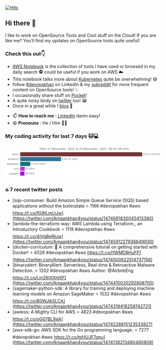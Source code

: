[![Hits](https://hits.seeyoufarm.com/api/count/incr/badge.svg?url=https%3A%2F%2Fgithub.com%2Fakhan4u%2Fhit-counter&count_bg=%2379C83D&title_bg=%23555555&icon=&icon_color=%23E7E7E7&title=visits&edge_flat=false)](https://hits.seeyoufarm.com)

## Hi there 👋

I like to work on OpenSource Tools and Cool stuff on the Cloud! If you are like me? You'll find my updates on OpenSource tools quite useful!

### Check this out👇

* [AWS Notebook](https://histre.com/public/notebooks/dnllyanu/aws/) is the collection of tools I have used or browsed in my daily search 🕵️ could be useful if you work on AWS ☁️
* This notebook talks more about [Kubernetes](https://histre.com/public/notebooks/6uxdvo3y/kubernetes/) quite be overwhelming! 😅
* follow [#devopskhan](https://www.linkedin.com/feed/hashtag/devopskhan/) on LinkedIn & my [subreddit](https://www.reddit.com/r/devopskhan/) for more frequent content on OpenSource tools! ✨
* I occasionally share stuff on [Pocket](https://getpocket.com/@ej6g8d1dp2829A16a9Tf5d4T6bAMp3d8791rejDe86yem3bm4e14ex4fT4dluk29)!
* A quite noisy birdy on [twitter](https://twitter.com/Amaankhan4you) too! 😂
* Once in a great while I [blog](https://linuxparrot.com/) 😬


- 📫 **How to reach me** : [LinkedIn](https://www.linkedin.com/in/amaan-khan-linux-ninja) damn easy!
- 😄 **Pronouns** : He / Him 🤷‍♂️

### My coding activity for last 7 days 🐱💻

<img src="https://github.com/akhan4u/akhan4u/blob/main/images/stat.svg" alt="Amaan's Wakatime Activity!"/>

### 🔝 7 recent twitter posts
<!-- DEVDOJO:START -->
- [sqs-consumer: Build Amazon Simple Queue Service &lpar;SQS&rpar; based applications without the boilerplate
⭐️ 1166
#devopskhan #aws
https://t.co/fG9tLmLtJw](https://twitter.com/Amaankhan4you/status/1474681830045413380)
- [lambda-the-terraform-way: AWS Lambda using Terraform., an Introductory Cookbook
⭐️ 1119
#devopskhan #aws
https://t.co/4iVgBeRIuw](https://twitter.com/Amaankhan4you/status/1474591227936849930)
- [docker-curriculum: :dolphin: A comprehensive tutorial on getting started with Docker!
⭐️ 4526
#devopskhan #aws
https://t.co/l1WMD8HuFP](https://twitter.com/Amaankhan4you/status/1474500622514737156)
- [binaryalert: BinaryAlert: Serverless, Real-time &amp; Retroactive Malware Detection.
⭐️ 1202
#devopskhan #aws
Author: @AirbnbEng
https://t.co/Lm26IXXHXP](https://twitter.com/Amaankhan4you/status/1474410020292808705)
- [sagemaker-python-sdk: A library for training and deploying machine learning models on Amazon SageMaker
⭐️ 1532
#devopskhan #aws
https://t.co/B0WJlkSLCA](https://twitter.com/Amaankhan4you/status/1474319418259742721)
- [awless: A Mighty CLI for AWS
⭐️ 4823
#devopskhan #aws
https://t.co/oG07BL9sjk](https://twitter.com/Amaankhan4you/status/1474228815123533827)
- [aws-sdk-go: AWS SDK for the Go programming language.
⭐️ 7277
#devopskhan #aws
https://t.co/tpHUJF7qnu](https://twitter.com/Amaankhan4you/status/1474138213480480808)
<!-- DEVDOJO:END -->

<!-- ![Amaan's GitHub stats](https://github-readme-stats.vercel.app/api?username=akhan4u&count_private=true&show_icons=true&hide=contribs) -->

